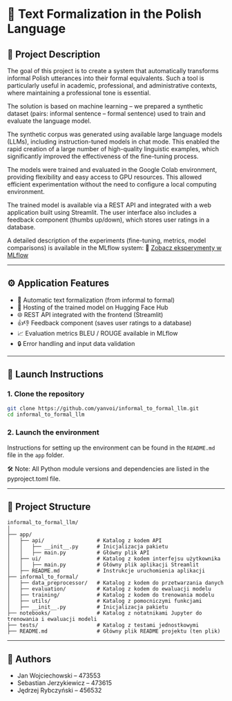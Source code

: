 
# 📝 Text Formalization in the Polish Language

## 📌 Project Description

The goal of this project is to create a system that automatically transforms informal Polish utterances into their formal equivalents. Such a tool is particularly useful in academic, professional, and administrative contexts, where maintaining a professional tone is essential.

The solution is based on machine learning – we prepared a synthetic dataset (pairs: informal sentence – formal sentence) used to train and evaluate the language model.

The synthetic corpus was generated using available large language models (LLMs), including instruction-tuned models in chat mode. This enabled the rapid creation of a large number of high-quality linguistic examples, which significantly improved the effectiveness of the fine-tuning process.

The models were trained and evaluated in the Google Colab environment, providing flexibility and easy access to GPU resources. This allowed efficient experimentation without the need to configure a local computing environment.

The trained model is available via a REST API and integrated with a web application built using Streamlit. The user interface also includes a feedback component (thumbs up/down), which stores user ratings in a database.

A detailed description of the experiments (fine-tuning, metrics, model comparisons) is available in the MLflow system:
🔗 [Zobacz eksperymenty w MLflow](https://dagshub.com/informal2formal/mlflow/experiments)

---

## ⚙️ Application Features

- 🔄 Automatic text formalization (from informal to formal)
- 🤖 Hosting of the trained model on Hugging Face Hub
- 🌐 REST API integrated with the frontend (Streamlit)
- 👍👎 Feedback component (saves user ratings to a database)
- 📈 Evaluation metrics BLEU / ROUGE available in MLflow
- 🔒 Error handling and input data validation

---

## 🚀 Launch Instructions

### 1. Clone the repository

```bash
git clone https://github.com/yanvoi/informal_to_formal_llm.git
cd informal_to_formal_llm
```

### 2. Launch the environment

Instructions for setting up the environment can be found in the `README.md` file in the `app` folder.


🛠️ Note: All Python module versions and dependencies are listed in the pyproject.toml file.

---

## 📁 Project Structure

```
informal_to_formal_llm/
│
├── app/
│   ├── api/                 # Katalog z kodem API
│   │   ├── __init__.py      # Inicjalizacja pakietu
│   │   ├── main.py          # Główny plik API
│   ├── ui/                  # Katalog z kodem interfejsu użytkownika
│   │   ├── main.py          # Główny plik aplikacji Streamlit
│   ├── README.md            # Instrukcje uruchomienia aplikacji
├── informal_to_formal/
│   ├── data_preprocessor/   # Katalog z kodem do przetwarzania danych
│   ├── evaluation/          # Katalog z kodem do ewaluacji modelu
│   ├── training/            # Katalog z kodem do trenowania modelu
│   ├── utils/               # Katalog z pomocniczymi funkcjami
│   ├── __init__.py          # Inicjalizacja pakietu
├── notebooks/               # Katalog z notatnikami Jupyter do trenowania i ewaluacji modeli
├── tests/                   # Katalog z testami jednostkowymi
├── README.md                # Główny plik README projektu (ten plik)
```

---

## 📄 Authors

- Jan Wojciechowski – 473553  
- Sebastian Jerzykiewicz – 473615  
- Jędrzej Rybczyński – 456532
